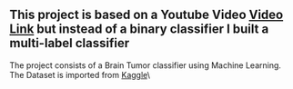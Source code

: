 This project is based on a Youtube Video [Video Link](https://www.youtube.com/watch?v=5lgrlddp-98&t=302s) but instead of a binary classifier I built a multi-label classifier
---
The project consists of a Brain Tumor classifier using Machine Learning.\
The Dataset is imported from [Kaggle](https://www.kaggle.com/datasets/sartajbhuvaji/brain-tumor-classification-mri)\


